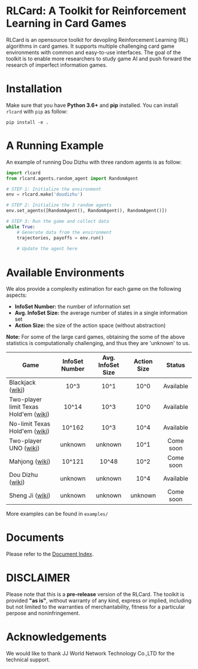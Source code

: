 # RLCard: A Toolkit for Reinforcement Learning in Card Games
RLCard is an opensource toolkit for devopling Reinforcement Learning (RL) algorithms in card games. It supports multiple challenging card game environments with common and easy-to-use interfaces. The  goal  of  the  toolkit  is  to  enable  more  researchers  to  study  game  AI  and  push  forward  the  research of imperfect information games.

# Installation
Make sure that you have **Python 3.6+** and **pip** installed. You can install `rlcard` with `pip` as follow:
```
pip install -e .
```

# A Running Example
An example of running Dou Dizhu with three random agents is as follow:
```python
import rlcard
from rlcard.agents.random_agent import RandomAgent

# STEP 1: Initialize the environment
env = rlcard.make('doudizhu')

# STEP 2: Initialize the 3 random agents
env.set_agents([RandomAgent(), RandomAgent(), RandomAgent()])

# STEP 3: Run the game and collect data
while True:
    # Generate data from the environment
    trajectories, payoffs = env.run()
    
    # Update the agent here
```

# Available Environments
We alos provide a complexity estimation for each game on the following aspects: 
* **InfoSet Number:** the number of information set
* **Avg. InfoSet Size:** the average number of states in a single information set
* **Action Size:** the size of the action space (without abstraction)

**Note:** For some of the large card games, obtaining the some of the above statistics is computationally challenging, and thus they are 'unknown' to us. 

| Game                     | InfoSet Number  |Avg. InfoSet Size | Action Size |Status  |
| ------------------------ |:--------------:| :-------:|:------:| :-------:|
| Blackjack ([wiki](https://en.wikipedia.org/wiki/Blackjack)) | 10^3      |  10^1 | 10^0| Available |
| Two-player limit Texas Hold'em ([wiki](https://en.wikipedia.org/wiki/Texas_hold_%27em))      |10^14 | 10^3| 10^0 |Available |
| No-limit Texas Hold'em ([wiki](https://en.wikipedia.org/wiki/Texas_hold_%27em))      |10^162 | 10^3| 10^4 |Available |
| Two-player UNO ([wiki](https://en.wikipedia.org/wiki/Uno_(card_game)))      |  unknown      |   unknown | 10^1| Come soon|
| Mahjong ([wiki](https://en.wikipedia.org/wiki/Competition_Mahjong_scoring_rules))      | 10^121      |   10^48 |10^2 | Come soon| 
| Dou Dizhu ([wiki](https://en.wikipedia.org/wiki/Dou_dizhu))      | unknown      |   unknown | 10^4| Available|
| Sheng Ji ([wiki](https://en.wikipedia.org/wiki/Sheng_ji))      | unknown      |   unknown | unknown | Come soon|

More examples can be found in `examples/`

# Documents
Please refer to the [Document Index](docs/index.md).

# DISCLAIMER
Please note that this is a **pre-release** version of the RLCard. The toolkit is provided **"as is"**, without warranty of any kind, express or implied, including but not limited to the warranties of merchantability, fitness for a particular perpose and noninfringement.

# Acknowledgements
We would like to thank JJ World Network Technology Co.,LTD for the technical support.

